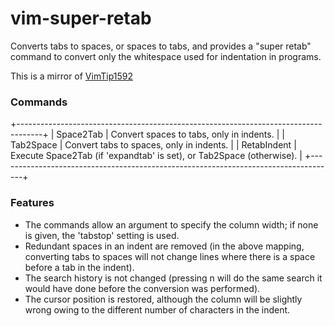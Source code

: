 vim-super-retab
===============

Converts tabs to spaces, or spaces to tabs, and provides a "super retab"
command to convert only the whitespace used for indentation in programs.

This is a mirror of [VimTip1592][1]


### Commands

+------------------------------------------------------------------------------------+
| Space2Tab   | Convert spaces to tabs, only in indents.                             |
| Tab2Space   | Convert tabs to spaces, only in indents.                             |
| RetabIndent | Execute Space2Tab (if 'expandtab' is set), or Tab2Space (otherwise). |
+------------------------------------------------------------------------------------+

### Features

- The commands allow an argument to specify the column width; if none is given, the 'tabstop' setting is used.
- Redundant spaces in an indent are removed (in the above mapping, converting tabs to spaces will not change lines where there is a space before a tab in the indent).
- The search history is not changed (pressing n will do the same search it would have done before the conversion was performed).
- The cursor position is restored, although the column will be slightly wrong owing to the different number of characters in the indent.


 [1]: http://vim.wikia.com/wiki/VimTip1592
